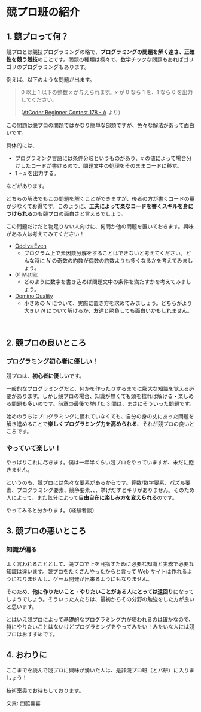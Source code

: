 # 競プロ班の紹介

## 1. 競プロって何？

競プロとは競技プログラミングの略で、**プログラミングの問題を解く速さ、正確性を競う競技**のことです。問題の種類は様々で、数学チックな問題もあればゴリゴリのプログラミングもあります。

例えば、以下のような問題が出ます。


> $0$ 以上 $1$ 以下の整数 $x$ が与えられます。$x$ が $0$ なら $1$ を、$1$ なら $0$ を出力してください。
> 
> ([AtCoder Beginner Contest 178 - A](https://atcoder.jp/contests/abc178/tasks/abc178_a) より)

この問題は競プロの問題ではかなり簡単な部類ですが、色々な解法があって面白いです。

具体的には、

- プログラミング言語には条件分岐というものがあり、$x$ の値によって場合分けしたコードが書けるので、問題文中の処理をそのままコードに移す。
- $1-x$ を出力する。

などがあります。


どちらの解法でもこの問題を解くことができますが、後者の方が書くコードの量が少なくてお得です。このように、**工夫によって楽なコードを書くスキルを身につけられる**のも競プロの面白さと言えるでしょう。

この問題だけだと物足りない人向けに、何問か他の問題を置いておきます。興味がある人は考えてみてください！

- [Odd vs Even](https://atcoder.jp/contests/arc116/tasks/arc116_a)
    - プログラム上で素因数分解をすることはできないと考えてください。どんな時に $N$ の奇数の約数が偶数の約数よりも多くなるかを考えてみましょう。
- [01 Matrix](https://atcoder.jp/contests/agc038/tasks/agc038_a)
    - どのように数字を書き込めば問題文中の条件を満たすかを考えてみましょう。
- [Domino Quality](https://atcoder.jp/contests/agc041/tasks/agc041_c)
    - 小さめの $N$ について、実際に置き方を求めてみましょう。どちらがより大きい $N$ について解けるか、友達と勝負しても面白いかもしれません。
<br>

## 2. 競プロの良いところ

### プログラミング初心者に優しい！

競プロは、**初心者に優しい**です。

一般的なプログラミングだと、何かを作ったりするまでに膨大な知識を覚える必要があります。しかし競プロの場合、知識が無くても頭を捻れば解ける・楽しめる問題も多いのです。前章の最後で挙げた $3$ 問は、まさにそういった問題です。

始めのうちはプログラミングに慣れていなくても、自分の身の丈にあった問題を解き進めることで**楽しくプログラミング力を高められる**、それが競プロの良いところです。
<br>

### やっていて楽しい！

やっぱりこれに尽きます。僕は一年半くらい競プロをやっていますが、未だに飽きません。

というのも、競プロには色々な要素があるからです。算数/数学要素、パズル要素、プログラミング要素、競争要素、、、挙げだすとキリがありません。そのため人によって、また気分によって**自由自在に楽しみ方を変えられる**のです。

やってみると分かります。（経験者談）
<br>

## 3. 競プロの悪いところ

### 知識が偏る

よく言われることとして、競プロで上を目指すために必要な知識と実務で必要な知識は違います。競プロをたくさんやったからと言って Web サイトは作れるようになりませんし、ゲーム開発が出来るようにもなりません。

そのため、**他に作りたいこと・やりたいことがある人にとっては遠回り**になってしまうでしょう。そういった人たちは、最初からその分野の勉強をした方が良いと思います。

とはいえ競プロによって基礎的なプログラミング力が培われるのは確かなので、特にやりたいことはないけどプログラミングをやってみたい！みたいな人には競プロはおすすめです。
<br>

## 4. おわりに

ここまでを読んで競プロに興味が湧いた人は、是非競プロ班（とパ研）に入りましょう！

技術室奥でお待ちしております。

文責: 西脇響喜
